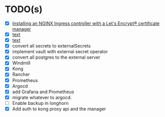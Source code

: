# TODO(s)

- [x] [Installing an NGINX Ingress controller with a Let's Encrypt® certificate manager](https://yandex.cloud/en/docs/managed-kubernetes/tutorials/ingress-cert-manager#manual_1)
- [x]  [text](https://learnk8s.io/terraform-lke)
- [x]  [text](https://ruan.dev/blog/2024/26/03/getting-started-with-argo-cd-on-kubernetes---the-ultimate-guide?ref=dailydev)
- [x]  convert all secrets to externalSecrets
- [x]  implement vault with external secret operator
- [x]  convert all postgres to the external server
  - [x]  Windmill
  - [x]  Kong
  - [x]  Rancher
  - [x]  Prometheus
  - [x]  Argocd
- [x]  add Grafana and Prometheus
- [x]  migrate whatever to argocd.
- [ ]  Enable backup in longhorn
- [x]  Add auth to kong proxy api and the manager
